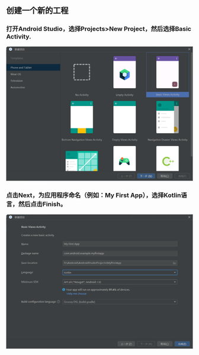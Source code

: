 ## 创建一个新的工程
### 打开Android Studio，选择Projects>New Project，然后选择Basic Activity.
![image](https://github.com/FIVEseconds59/Software-Project-Practice/blob/main/%E5%AE%9E%E9%AA%8C2_1/Picture/1.png)
### 点击Next，为应用程序命名（例如：My First App），选择Kotlin语言，然后点击Finish。
![image](https://github.com/FIVEseconds59/Software-Project-Practice/blob/main/%E5%AE%9E%E9%AA%8C2_1/Picture/2.png)

